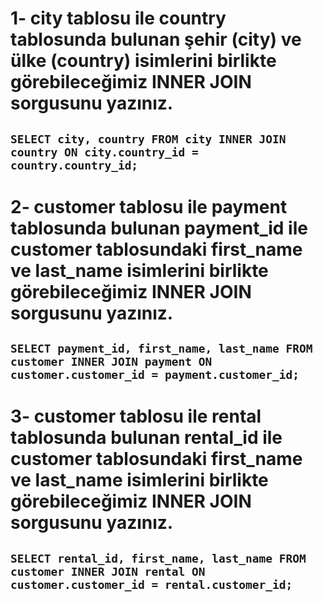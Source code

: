 # 1-  city tablosu ile country tablosunda bulunan şehir (city) ve ülke (country) isimlerini birlikte görebileceğimiz INNER JOIN sorgusunu yazınız.
##   `SELECT city, country FROM city INNER JOIN country ON city.country_id = country.country_id;`

# 2-  customer tablosu ile payment tablosunda bulunan payment_id ile customer tablosundaki first_name ve last_name isimlerini birlikte görebileceğimiz INNER JOIN sorgusunu yazınız.
##   `SELECT payment_id, first_name, last_name FROM customer INNER JOIN payment ON customer.customer_id = payment.customer_id;`

# 3- customer tablosu ile rental tablosunda bulunan rental_id ile customer tablosundaki first_name ve last_name isimlerini birlikte görebileceğimiz INNER JOIN sorgusunu yazınız.
##   `SELECT rental_id, first_name, last_name FROM customer INNER JOIN rental ON customer.customer_id = rental.customer_id;`
